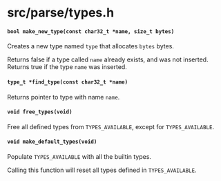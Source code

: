 # src/parse/types.h

#### `bool make_new_type(const char32_t *name, size_t bytes)`
Creates a new type named `type` that allocates `bytes` bytes.

Returns false if a type called `name` already exists, and was not inserted.
Returns true if the type `name` was inserted.

#### `type_t *find_type(const char32_t *name)`
Returns pointer to type with name `name`.

#### `void free_types(void)`
Free all defined types from `TYPES_AVAILABLE`, except for `TYPES_AVAILABLE`.

#### `void make_default_types(void)`
Populate `TYPES_AVAILABLE` with all the builtin types.

Calling this function will reset all types defined in `TYPES_AVAILABLE`.

